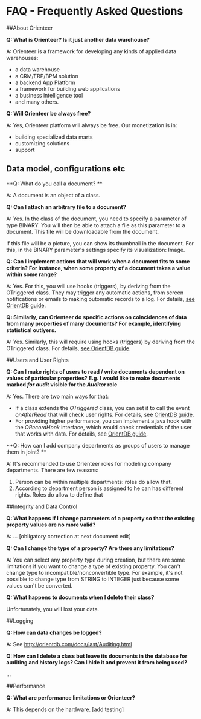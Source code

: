 # FAQ - Frequently Asked Questions

##About Orienteer

**Q: What is Orienteer? Is it just another data warehouse?**

A: Orienteer is a framework for developing any kinds of applied data warehouses:
* a data warehouse
* a CRM/ERP/BPM solution
* a backend App Platform
* a framework for building web applications 
* a business intelligence tool
* and many others.

**Q: Will Orienteer be always free?**

A: Yes, Orienteer platform will always be free. Our monetization is in:
* building specialized data marts
* customizing solutions
* support

## Data model, configurations etc
**Q: What do you call a document? **

A: A document is an object of a class. 

**Q: Сan I attach an arbitrary file to a document?**

A: Yes. In the class of the document, you need to specify a parameter of type BINARY. You will then be able to attach a file as this parameter to a document. This file will be downloadable from the document.

If this file will be a picture, you can show its thumbnail in the document. For this, in the BINARY parameter's settings specify its visualization: Image.

**Q: Can I implement actions that will work when a document fits to some criteria? For instance, when some property of a document takes a value within some range?**

A: Yes. For this, you will use hooks (triggers), by deriving from the OTriggered class. They may trigger  any automatic actions, from screen notifications or emails to making outomatic records to a log. For details, [see OrientDB guide](http://orientdb.com/docs/last/Dynamic-Hooks.html).

**Q: Similarly, can Orienteer do specific actions on coincidences of data from many properties of many documents? For example, identifying statistical outlyers.**

A: Yes. Similarly, this will require using hooks (triggers) by deriving from the OTriggered class. For details, [see OrientDB guide](http://orientdb.com/docs/last/Dynamic-Hooks.html).

##Users and User Rights

**Q: Can I make rights of users to read / write documents dependent on values of particular properties? E.g. I would like to make documents marked *for audit* visible for the *Auditor* role**

A: Yes. There are two main ways for that:

* If a class extends the *OTriggered* class, you can set it to call the event *onAfterRead* that will check user rights. For details, see [OrientDB guide](http://orientdb.com/docs/last/Dynamic-Hooks.html).
* For providing higher performance, you can implement a java hook with the *ORecordHook* interface, which would check credentials of the user that works with data. For details, see [OrientDB guide](http://orientdb.com/docs/last/Java-Hooks.html).

**Q: How can I add company departments as groups of users to manage them in joint? **

A: It's recommended to use Orienteer roles for modeling company departments. There are few reasons:

1) Person can be within multiple departments: roles do allow that.
2) According to department person is assigned to he can has different rights. Roles do allow to define that

##Integrity and Data Control

**Q: What happens if I change parameters of a property so that the existing property values are no more valid?**

A: ... [obligatory correction at next document edit]

**Q: Can I change the type of a property? Are there any limitations?**
 
 A:  You can select any property type during creation, but there are some limitations if you want to change a type of existing property. You can't change type to incompatible/nonconvertible type. For example, it's not possible to change type from STRING to INTEGER just because some values can't be converted.
 
 
 **Q: What happens to documents when I delete their class?**
 
 Unfortunately, you will lost your data.
 
 ##Logging
 
**Q: How can data changes be logged?**

A: See http://orientdb.com/docs/last/Auditing.html

**Q: How can I delete a class but leave its documents in the database for auditing and history logs? Can I hide it and prevent it from being used?**
 
...

##Performance

**Q: What are performance limitations or Orienteer?**

A: This depends on the hardware.
[add testing]




